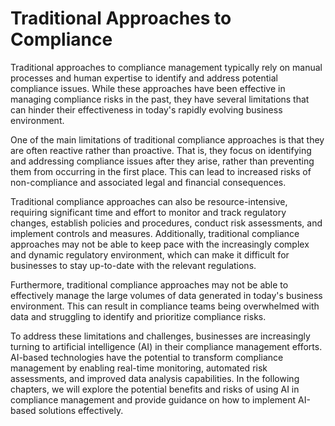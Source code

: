 Traditional Approaches to Compliance
=========================================================================

Traditional approaches to compliance management typically rely on manual processes and human expertise to identify and address potential compliance issues. While these approaches have been effective in managing compliance risks in the past, they have several limitations that can hinder their effectiveness in today's rapidly evolving business environment.

One of the main limitations of traditional compliance approaches is that they are often reactive rather than proactive. That is, they focus on identifying and addressing compliance issues after they arise, rather than preventing them from occurring in the first place. This can lead to increased risks of non-compliance and associated legal and financial consequences.

Traditional compliance approaches can also be resource-intensive, requiring significant time and effort to monitor and track regulatory changes, establish policies and procedures, conduct risk assessments, and implement controls and measures. Additionally, traditional compliance approaches may not be able to keep pace with the increasingly complex and dynamic regulatory environment, which can make it difficult for businesses to stay up-to-date with the relevant regulations.

Furthermore, traditional compliance approaches may not be able to effectively manage the large volumes of data generated in today's business environment. This can result in compliance teams being overwhelmed with data and struggling to identify and prioritize compliance risks.

To address these limitations and challenges, businesses are increasingly turning to artificial intelligence (AI) in their compliance management efforts. AI-based technologies have the potential to transform compliance management by enabling real-time monitoring, automated risk assessments, and improved data analysis capabilities. In the following chapters, we will explore the potential benefits and risks of using AI in compliance management and provide guidance on how to implement AI-based solutions effectively.
